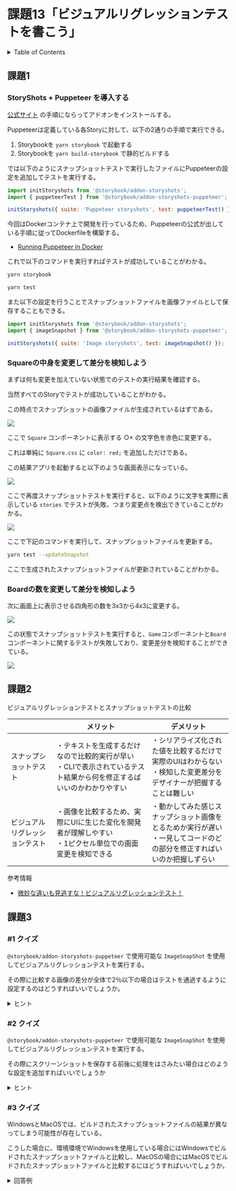 # 課題13「ビジュアルリグレッションテストを書こう」

<!-- START doctoc generated TOC please keep comment here to allow auto update -->
<!-- DON'T EDIT THIS SECTION, INSTEAD RE-RUN doctoc TO UPDATE -->
<details>
<summary>Table of Contents</summary>

- [課題1](#%E8%AA%B2%E9%A1%8C1)
  - [StoryShots + Puppeteer を導入する](#storyshots--puppeteer-%E3%82%92%E5%B0%8E%E5%85%A5%E3%81%99%E3%82%8B)
  - [Squareの中身を変更して差分を検知しよう](#square%E3%81%AE%E4%B8%AD%E8%BA%AB%E3%82%92%E5%A4%89%E6%9B%B4%E3%81%97%E3%81%A6%E5%B7%AE%E5%88%86%E3%82%92%E6%A4%9C%E7%9F%A5%E3%81%97%E3%82%88%E3%81%86)
  - [Boardの数を変更して差分を検知しよう](#board%E3%81%AE%E6%95%B0%E3%82%92%E5%A4%89%E6%9B%B4%E3%81%97%E3%81%A6%E5%B7%AE%E5%88%86%E3%82%92%E6%A4%9C%E7%9F%A5%E3%81%97%E3%82%88%E3%81%86)
- [課題2](#%E8%AA%B2%E9%A1%8C2)
- [課題3](#%E8%AA%B2%E9%A1%8C3)
  - [&#035;1 クイズ](#1-%E3%82%AF%E3%82%A4%E3%82%BA)
  - [&#035;2 クイズ](#2-%E3%82%AF%E3%82%A4%E3%82%BA)
  - [&#035;3 クイズ](#3-%E3%82%AF%E3%82%A4%E3%82%BA)

</details>
<!-- END doctoc generated TOC please keep comment here to allow auto update -->

## 課題1

### StoryShots + Puppeteer を導入する

[公式サイト](https://github.com/storybookjs/storybook/tree/master/addons/storyshots/storyshots-puppeteer) の手順にならってアドオンをインストールする。

Puppeteerは定義している各Storyに対して、以下の2通りの手順で実行できる。

1. Storybookを `yarn storybook` で起動する
2. Storybookを `yarn build-storybook` で静的ビルドする

では以下のようにスナップショットテストで実行したファイルにPuppeteerの設定を追加してテストを実行する。

```js
import initStoryshots from '@storybook/addon-storyshots';
import { puppeteerTest } from '@storybook/addon-storyshots-puppeteer';

initStoryshots({ suite: 'Puppeteer storyshots', test: puppeteerTest() });
```

今回はDockerコンテナ上で開発を行っているため、Puppeteerの公式が出している手順に従ってDockerfileを構築する。

- [Running Puppeteer in Docker](https://github.com/puppeteer/puppeteer/blob/main/docs/troubleshooting.md#running-puppeteer-in-docker)

これで以下のコマンドを実行すればテストが成功していることがわかる。

```bash
yarn storybook

yarn test
```

また以下の設定を行うことでスナップショットファイルを画像ファイルとして保存することもできる。

```js
import initStoryshots from '@storybook/addon-storyshots';
import { imageSnapshot } from '@storybook/addon-storyshots-puppeteer';

initStoryshots({ suite: 'Image storyshots', test: imageSnapshot() });
```

### Squareの中身を変更して差分を検知しよう

まずは何も変更を加えていない状態でのテストの実行結果を確認する。

当然すべてのStoryでテストが成功していることがわかる。

この時点でスナップショットの画像ファイルが生成されているはずである。

![](assets/initialImageSnapShot.png)

ここで `Square` コンポーネントに表示する ○× の文字色を赤色に変更する。

これは単純に `Square.css` に `color: red;` を追加しただけである。

この結果アプリを起動すると以下のような画面表示になっている。

![](assets/change-color.png)

ここで再度スナップショットテストを実行すると、以下のように文字を実際に表示している `stories` でテストが失敗、つまり変更点を検出できていることがわかる。

![](assets/change-color-SnapShotTestResult.png)

ここで下記のコマンドを実行して、スナップショットファイルを更新する。

```bash
yarn test --updateSnapshot
```

ここで生成されたスナップショットファイルが更新されていることがわかる。

### Boardの数を変更して差分を検知しよう

次に画面上に表示させる四角形の数を3x3から4x3に変更する。

![](assets/board-4x3.png)

この状態でスナップショットテストを実行すると、`Game`コンポーネントと`Board`コンポーネントに関するテストが失敗しており、変更差分を検知することができている。

![](assets/board-SnapShotTestResult.png)

## 課題2

ビジュアルリグレッションテストとスナップショットテストの比較

|                                | メリット                                                                                                                | デメリット                                                                                                                 | 
| ------------------------------ | ----------------------------------------------------------------------------------------------------------------------- | -------------------------------------------------------------------------------------------------------------------------- | 
| スナップショットテスト         | ・テキストを生成するだけなので比較的実行が早い<br>・CLIで表示されているテスト結果から何を修正するばいいのかわかりやすい | ・シリアライズ化された値を比較するだけで実際のUIはわからない<br>・検知した変更差分をデザイナーが把握することは難しい       | 
| ビジュアルリグレッションテスト | ・画像を比較するため、実際にUIに生じた変化を開発者が理解しやすい<br>・1ピクセル単位での画面変更を検知できる             | ・動かしてみた感じスナップショット画像をとるためか実行が遅い<br>・一見してコードのどの部分を修正すればいいのか把握しずらい | 

参考情報

- [微妙な違いも見逃すな！ビジュアルリグレッションテスト！](https://speakerdeck.com/blue_goheimochi/phpcon2020?slide=58)

## 課題3

### #1 クイズ

`@storybook/addon-storyshots-puppeteer` で使用可能な `ImageSnapShot` を使用してビジュアルリグレッションテストを実行する。

その際に比較する画像の差分が全体で2％以下の場合はテストを通過するように設定するのはどうすればいいでしょうか。

<details>
<summary>ヒント</summary>

以下のオプションを指定すれば差分の閾値を設定することができる。

```js
failureThreshold: 0.02,
failureThresholdType: 'percent'
```

現状のデフォルト設定では、ピクセル値のずれを計算してパーセントの計算を行っている。

なお公式では比較方法（`comparisonMethod`）に `ssim` を0.01に設定することが推奨されている。

```js
it('should fail if there is more than a 1% difference (ssim)', () => {
  ...
  expect(image).toMatchImageSnapshot({
    comparisonMethod: 'ssim',
    failureThreshold: 0.01,
    failureThresholdType: 'percent'
  });
});
```

- [storyshots-image.runner.js](https://github.com/storybookjs/storybook/blob/03321305b4b336cd4fd9936006b614f262daea7b/examples/official-storybook/storyshots-puppeteer/storyshots-image.runner.js#L19)
- [Specifying options to jest-image-snapshots](https://github.com/storybookjs/storybook/tree/master/addons/storyshots/storyshots-puppeteer#specifying-options-to-jest-image-snapshots)

</details>

### #2 クイズ

`@storybook/addon-storyshots-puppeteer` で使用可能な `ImageSnapShot` を使用してビジュアルリグレッションテストを実行する。

その際にスクリーンショットを保存する前後に処理をはさみたい場合はどのような設定を追加すればいいでしょうか

<details>
<summary>ヒント</summary>

`beforeScreenShot` と `afterScreenShot` を使用すればいい。

```js
import initStoryshots from '@storybook/addon-storyshots';
import { imageSnapshot } from '@storybook/addon-storyshots-puppeteer';

// ImageSnapShotに設定する値を決める
const getMatchOptions = ({ context: { kind, story }, url }) => {
  return {
    failureThreshold: 0.2,
    failureThresholdType: 'percent',
  };
};

// 以下のオプションでPageインスタンスとコンテキスト情報を引数にもつ関数を設定する
const beforeScreenshot = (page, { context: { kind, story }, url }) => {
  return new Promise((resolve) =>
    setTimeout(() => {
      resolve();
    }, 600)
  );
};
const afterScreenshot = ({ image, context }) => {
  return new Promise((resolve) =>
    setTimeout(() => {
      resolve();
    }, 600)
  );
};

// 後は作成したコールバック関数をImageSnapShotの引数に設定しておく
initStoryshots({
  suite: 'Image storyshots',
  test: imageSnapshot({
    storybookUrl: 'http://localhost:6006',
    getMatchOptions,
    beforeScreenshot,
    afterScreenshot,
  }),
});
```

- [Specifying options to jest-image-snapshots](https://github.com/storybookjs/storybook/tree/master/addons/storyshots/storyshots-puppeteer#specifying-options-to-jest-image-snapshots)

</details>

### #3 クイズ

WindowsとMacOSでは、ビルドされたスナップショットファイルの結果が異なってしまう可能性が存在している。

こうした場合に、環境環境でWindowsを使用している場合にはWindowsでビルドされたスナップショットファイルと比較し、MacOSの場合にはMacOSでビルドされたスナップショットファイルと比較するにはどうすればいいでしょうか。

<details>
<summary>回答例</summary>

`window` オブジェクトの `navigator` を使用すれば、ブラウザなどのユーザーエージェント情報を知ることができる。

```js
const ua = window.navigator.userAgent.toLowerCase()
```

あとは得られた文字列に対して Windows や Mac の情報が含まれているのか確認すればいい。

```js
const isWindows = ua.includes('win64')
const isMac = ua.includes('darwin')
```

ただし `UserAgent` 自体の情報はMDN Web Docsで言及されているように、使用は推奨されていない。

Googleは代替として [`UA Client Hints`](https://wicg.github.io/ua-client-hints/) が提案されている。

- [ビジュアルリグレッションテストを導入してみた](https://note.com/pocke_techblog/n/n6947c0bb4df1)

</details>
